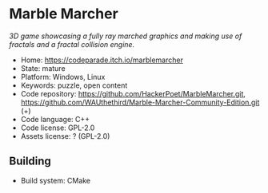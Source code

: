 # Marble Marcher

_3D game showcasing a fully ray marched graphics and making use of fractals and a fractal collision engine._

- Home: https://codeparade.itch.io/marblemarcher
- State: mature
- Platform: Windows, Linux
- Keywords: puzzle, open content
- Code repository: https://github.com/HackerPoet/MarbleMarcher.git, https://github.com/WAUthethird/Marble-Marcher-Community-Edition.git (+)
- Code language: C++
- Code license: GPL-2.0
- Assets license: ? (GPL-2.0)

## Building

- Build system: CMake
